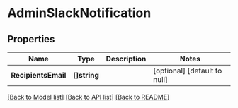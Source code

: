 # AdminSlackNotification

## Properties
Name | Type | Description | Notes
------------ | ------------- | ------------- | -------------
**RecipientsEmail** | **[]string** |  | [optional] [default to null]

[[Back to Model list]](../README.md#documentation-for-models) [[Back to API list]](../README.md#documentation-for-api-endpoints) [[Back to README]](../README.md)


